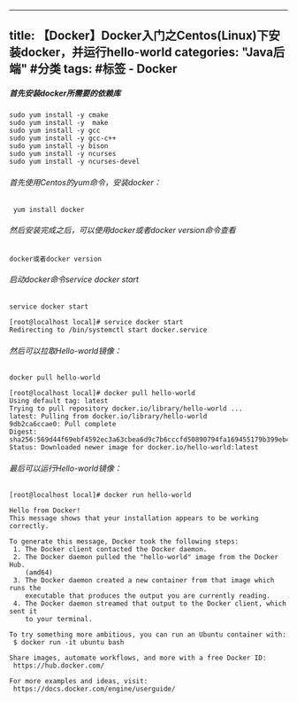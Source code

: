 
---
title: 【Docker】Docker入门之Centos(Linux)下安装docker，并运行hello-world
categories: "Java后端" #分类
tags:   #标签
	- Docker
---

##### 首先安装docker所需要的依赖库


```
sudo yum install -y cmake
sudo yum install -y  make
sudo yum install -y gcc
sudo yum install -y gcc-c++
sudo yum install -y bison
sudo yum install -y ncurses
sudo yum install -y ncurses-devel

```
###### 首先使用Centos的yum命令，安装docker：
```shell
 yum install docker
```
###### 然后安装完成之后，可以使用docker或者docker version命令查看
```shell
docker或者docker version
```
###### 启动docker命令service docker start
```shell
service docker start
```
```shell
[root@localhost local]# service docker start
Redirecting to /bin/systemctl start docker.service
```
###### 然后可以拉取Hello-world镜像：
```shell
docker pull hello-world
```
```shell
[root@localhost local]# docker pull hello-world
Using default tag: latest
Trying to pull repository docker.io/library/hello-world ... 
latest: Pulling from docker.io/library/hello-world
9db2ca6ccae0: Pull complete 
Digest: sha256:569d44f69ebf4592ec3a63cbea6d9c7b6cccfd50890794fa169455179b399eb4
Status: Downloaded newer image for docker.io/hello-world:latest
```
###### 最后可以运行Hello-world镜像：
```shell
[root@localhost local]# docker run hello-world
```
```shell
Hello from Docker!
This message shows that your installation appears to be working correctly.

To generate this message, Docker took the following steps:
 1. The Docker client contacted the Docker daemon.
 2. The Docker daemon pulled the "hello-world" image from the Docker Hub.
    (amd64)
 3. The Docker daemon created a new container from that image which runs the
    executable that produces the output you are currently reading.
 4. The Docker daemon streamed that output to the Docker client, which sent it
    to your terminal.

To try something more ambitious, you can run an Ubuntu container with:
 $ docker run -it ubuntu bash

Share images, automate workflows, and more with a free Docker ID:
 https://hub.docker.com/

For more examples and ideas, visit:
 https://docs.docker.com/engine/userguide/

```